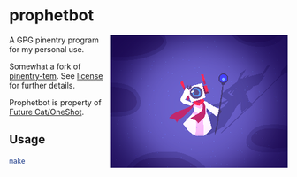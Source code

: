 # prophetbot

<img src="./prophetbot.png" alt="" style="float: right;" />

A GPG pinentry program for my personal use.

Somewhat a fork of [pinentry-tem](https://codeberg.org/notpushkin/pinentry-tem). See [license](./LICENSE.md) for further details.

Prophetbot is property of [Future Cat/OneShot](https://oneshot-game.com/).

## Usage

```sh
make
```
